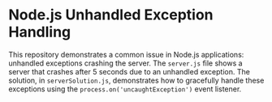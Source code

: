 # Node.js Unhandled Exception Handling

This repository demonstrates a common issue in Node.js applications: unhandled exceptions crashing the server.  The `server.js` file shows a server that crashes after 5 seconds due to an unhandled exception.  The solution, in `serverSolution.js`, demonstrates how to gracefully handle these exceptions using the `process.on('uncaughtException')` event listener.